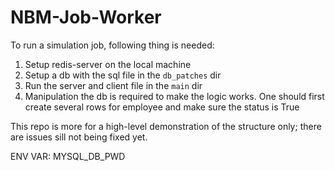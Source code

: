 # NBM-Job-Worker

To run a simulation job, following thing is needed: 
1. Setup redis-server on the local machine 
2. Setup a db with the sql file in the `db_patches` dir 
3. Run the server and client file in the `main` dir 
4. Manipulation the db is required to make the logic works. One should first
create several rows for employee and make sure the status is True

This repo is more for a high-level demonstration of the structure only; there are issues sill not being fixed yet.

ENV VAR: 
MYSQL_DB_PWD